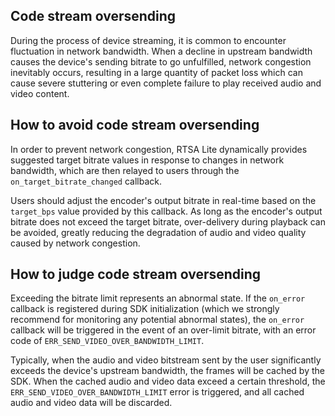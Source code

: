## Code stream oversending
During the process of device streaming, it is common to encounter fluctuation in network bandwidth. When a decline in upstream bandwidth causes the device's sending bitrate to go unfulfilled, network congestion inevitably occurs, resulting in a large quantity of packet loss which can cause severe stuttering or even complete failure to play received audio and video content.

## How to avoid code stream oversending
In order to prevent network congestion, RTSA Lite dynamically provides suggested target bitrate values in response to changes in network bandwidth, which are then relayed to users through the `on_target_bitrate_changed` callback. 

Users should adjust the encoder's output bitrate in real-time based on the `target_bps` value provided by this callback. As long as the encoder's output bitrate does not exceed the target bitrate, over-delivery during playback can be avoided, greatly reducing the degradation of audio and video quality caused by network congestion.

## How to judge code stream oversending
Exceeding the bitrate limit represents an abnormal state. If the `on_error` callback is registered during SDK initialization (which we strongly recommend for monitoring any potential abnormal states), the `on_error` callback will be triggered in the event of an over-limit bitrate, with an error code of `ERR_SEND_VIDEO_OVER_BANDWIDTH_LIMIT`. 

Typically, when the audio and video bitstream sent by the user significantly exceeds the device's upstream bandwidth, the frames will be cached by the SDK. When the cached audio and video data exceed a certain threshold, the `ERR_SEND_VIDEO_OVER_BANDWIDTH_LIMIT` error is triggered, and all cached audio and video data will be discarded.